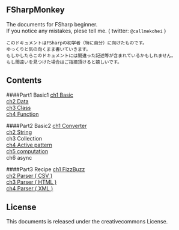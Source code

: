 FSharpMonkey
---
The documents for FSharp beginner.  
If you notice any mistakes, plese tell me. ( twitter: `@callmekohei` )  

```text
このドキュメントはFSharpの初学者（特に自分）に向けたものです。
ゆっくりと気の向くまま書いていきます。
もしかしたらこのドキュメントには間違った記述等が含まれているかもしれません。
もし間違いを見つけた場合はご指摘頂けると嬉しいです。
```

Contents
---
####Part1 Basic1
[ch1 Basic](./part1/ch1_Basic.md)  
[ch2 Data](./part1/ch2_data.md)  
[ch3 Class](./part1/ch3_class.md)  
[ch4 Function](./part1/ch4_function.md)  

####Part2 Basic2
[ch1 Converter](./part2/ch1_Converter.md)  
[ch2 String](./part2/ch2_String.md)  
ch3 Collection  
[ch4 Active pattern](./part2/ch2_ActivePattern.md)  
[ch5 computation](./part1/ch5_computation.md)  
ch6 async  

####Part3 Recipe
[ch1 FizzBuzz](./part3/ch1_FizzBuzz.md)  
[ch2 Parser ( CSV )](./part3/ch3_Parser_CSV.md)  
[ch3 Parser ( HTML )](./part3/ch4_Parser_HTML.md)  
[ch4 Parser ( XML )](./part3/ch5_Parser_XML.md)  

License
---
This documents is released under the creativecommons License.
